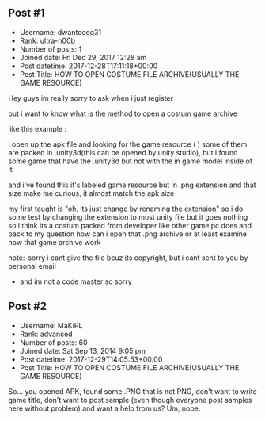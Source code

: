 ## Post #1
- Username: dwantcoeg31
- Rank: ultra-n00b
- Number of posts: 1
- Joined date: Fri Dec 29, 2017 12:28 am
- Post datetime: 2017-12-28T17:11:18+00:00
- Post Title: HOW TO OPEN COSTUME FILE ARCHIVE(USUALLY THE GAME RESOURCE)

Hey guys im really sorry to ask when i just register

but i want to know
what is the method to open a costum game archive

like this example :

i open up the apk file and looking for the game resource (  )
some of them are packed in .unity3d(this can be opened by unity studio),
but i found some game that have the .unity3d but not with the in game model inside of it

and i've found this
[](https://ibb.co/dSwiEw)
it's labeled game resource but in .png extension   and that size make me curious, it almost match the apk size

my first taught is "oh, its just change by renaming the extension"
so i do some test by changing the extension to most unity file
but it goes nothing so i think its a costum packed from developer like other game pc does
and back to my question how can i open that .png archive or at least examine how that game archive work

note:-sorry i cant give the file bcuz its copyright, but i cant sent to you by personal email
   - and im not a code master  so sorry
## Post #2
- Username: MaKiPL
- Rank: advanced
- Number of posts: 60
- Joined date: Sat Sep 13, 2014 9:05 pm
- Post datetime: 2017-12-29T14:05:53+00:00
- Post Title: HOW TO OPEN COSTUME FILE ARCHIVE(USUALLY THE GAME RESOURCE)

So... you opened APK, found some .PNG that is not PNG, don't want to write game title, don't want to post sample (even though everyone post samples here without problem) and want a help from us? Um, nope.
